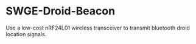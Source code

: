 # SWGE-Droid-Beacon
Use a low-cost nRF24L01 wireless transceiver to transmit bluetooth droid location signals.
